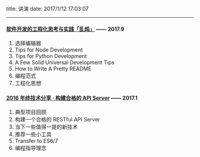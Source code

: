 title: 讲演
date: 2017/1/12 17:03:07

---

#### [软件开发的工程化思考与实践「乱炖」](http://slides.maples7.com/2017-9.html) —— 2017.9

1. 选择编辑器
2. Tips for Node Development
3. Tips for Python Development
4. A Few Solid Universal Development Tips
5. How to Write A Pretty README
6. 编程范式
7. 工程化思想

#### [2016 年终技术分享 · 构建合格的 API Server](http://slides.maples7.com/2017-1.html) —— 2017.1

1. 典型项目回顾
2. 构建一个合格的 RESTful API Server
3. 当下一些值得一提的新技术
4. 推荐一些小工具
5. Transfer to ES6/7
6. 编程指导理念
